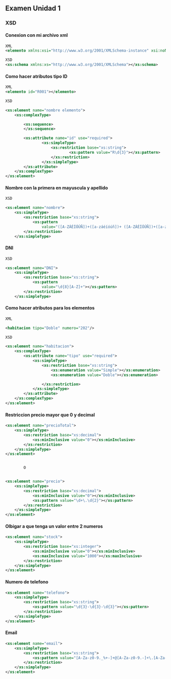 ## Examen Unidad 1 ##





### XSD ###

#### Conexion con mi archivo xml ####
```xsd
XML
<elemento xmlns:xsi="http://www.w3.org/2001/XMLSchema-instance" xsi:noNamespaceSchemaLocation="Relacion2.xsd"></elemento>

XSD
<xs:schema xmlns:xs="http://www.w3.org/2001/XMLSchema"></xs:schema>
```

#### Como hacer atributos tipo ID ####
```xsd
XML
<elemento id="R001"></elemento>

XSD

<xs:element name="nombre elemento">
    <xs:complexType>

        <xs:sequence>
        </xs:sequence>

        <xs:attribute name="id" use="required">
                <xs:simpleType>
                    <xs:restriction base="xs:string">
                            <xs:pattern value="R\d{3}"></xs:pattern>
                    </xs:restriction>
                </xs:simpleType>
        </xs:attribute>
    </xs:complexType>
</xs:element>
```


#### Nombre con la primera en mayuscula y apellido ####
```xsd
XSD

<xs:element name="nombre">
    <xs:simpleType>
        <xs:restriction base="xs:string">
            <xs:pattern
                value="([A-ZÁÉÍÓÚÑ])+([a-záéíóúñ])+ ([A-ZÁÉÍÓÚÑ])+([a-záéíóúñ])*"></xs:pattern>
        </xs:restriction>
    </xs:simpleType>
```


#### DNI ####
```xsd
XSD

<xs:element name="DNI">
    <xs:simpleType>
        <xs:restriction base="xs:string">
            <xs:pattern
                value="\d{8}[A-Z]+"></xs:pattern>
        </xs:restriction>
    </xs:simpleType>
```



#### Como hacer atributos para los elementos ####
```xsd
XML

<habitacion tipo="Doble" numero="202"/>

XSD

<xs:element name="habitacion">
    <xs:complexType>
        <xs:attribute name="tipo" use="required">
            <xs:simpleType>
                <xs:restriction base="xs:string">
                    <xs:enumeration value="Simple"></xs:enumeration>
                    <xs:enumeration value="Doble"></xs:enumeration>

                </xs:restriction>
            </xs:simpleType>
        </xs:attribute>
    </xs:complexType>
</xs:element>
```


#### Restriccion precio mayor que 0 y decimal ####
```xsd
<xs:element name="precioTotal">
    <xs:simpleType>
        <xs:restriction base="xs:decimal">
            <xs:minInclusive value="0"></xs:minInclusive>
        </xs:restriction>
    </xs:simpleType>
</xs:element>


        O


<xs:element name="precio">
    <xs:simpleType>
        <xs:restriction base="xs:decimal">
            <xs:minInclusive value="0"></xs:minInclusive>
            <xs:pattern value="\d+\.\d{2}"></xs:pattern>
        </xs:restriction>
    </xs:simpleType>
</xs:element>
```


#### Olbigar a que tenga un valor entre 2 numeros ####
```xsd
<xs:element name="stock">
    <xs:simpleType>
        <xs:restriction base="xs:integer">
            <xs:minInclusive value="0"></xs:minInclusive>
            <xs:maxInclusive value="1000"></xs:maxInclusive>
        </xs:restriction>
    </xs:simpleType>
</xs:element>
```


#### Numero de telefono ####
```xsd
<xs:element name="telefono">
    <xs:simpleType>
        <xs:restriction base="xs:string">
            <xs:pattern value="\d{3}-\d{3}-\d{3}"></xs:pattern>
        </xs:restriction>
    </xs:simpleType>
</xs:element>
```



#### Email ####

```xsd
<xs:element name="email">
    <xs:simpleType>
        <xs:restriction base="xs:string">
            <xs:pattern value="[A-Za-z0-9._%+-]+@[A-Za-z0-9.-]+\.[A-Za-z]{2,}"/>
        </xs:restriction>
    </xs:simpleType>
</xs:element>
```










